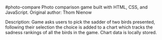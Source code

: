 #photo-compare
Photo comparison game built with HTML, CSS, and JavaScript.
Original author: Thom Nienow

Description: Game asks users to pick the sadder of two birds presented, following their selection
the choice is added to a chart which tracks the sadness rankings of all the birds in the game.
Chart data is locally stored.
